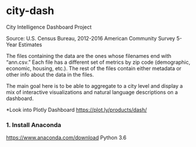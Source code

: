 # city-dash
City Intelligence Dashboard Project

Source:  U.S. Census Bureau, 2012-2016 American Community Survey 5-Year Estimates

The files containing the data are the ones whose filenames end with “ann.csv.” Each file has a different set of metrics by zip code (demographic, economic, housing, etc.). The rest of the files contain either metadata or other info about the data in the files.

The main goal here is to be able to aggregate to a city level and display a mix of interactive visualizations and natural language descriptions on a dashboard.

*Look into Plotly Dashboard https://plot.ly/products/dash/

### 1. Install Anaconda

https://www.anaconda.com/download Python 3.6
